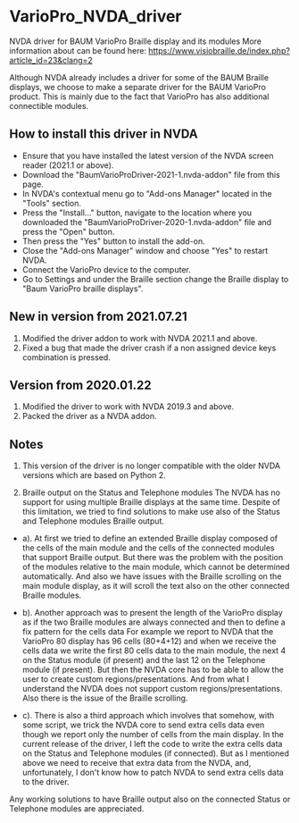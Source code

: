 # VarioPro_NVDA_driver
NVDA driver for BAUM VarioPro Braille display and its modules
More information about can be found here:
https://www.visiobraille.de/index.php?article_id=23&clang=2

Although NVDA already includes a driver for some of the BAUM Braille displays, 
we choose to make a separate driver for the BAUM VarioPro product.
This is mainly due to the fact that VarioPro has also additional connectible modules.

## How to install this driver in NVDA
* Ensure that you have installed the latest version of the NVDA screen reader (2021.1 or above).
* Download the "BaumVarioProDriver-2021-1.nvda-addon" file from this page.
* In NVDA's contextual menu go to "Add-ons Manager" located in the "Tools" section.
* Press the "Install..." button, navigate to the location where you downloaded the "BaumVarioProDriver-2020-1.nvda-addon" file and press the "Open" button.
* Then press the "Yes" button to install the add-on.
* Close the "Add-ons Manager" window and choose "Yes" to restart NVDA.
* Connect the VarioPro device to the computer.
* Go to Settings  and under the Braille section change the Braille display to "Baum VarioPro braille displays".

## New in version from 2021.07.21
1. Modified the driver addon to work with NVDA 2021.1 and above.
2. Fixed a bug that made the driver crash if a non assigned device keys combination is pressed.

## Version from 2020.01.22
1. Modified the driver to work with NVDA 2019.3 and above.
2. Packed the driver as a NVDA addon.

## Notes
1. This version of the driver is no longer compatible with the older NVDA versions which are based on Python 2.
 
2. Braille output on the Status and Telephone modules The NVDA has no support
for using multiple Braille displays at the same time.
Despite of this limitation, we tried to find solutions to make use also of
the Status and Telephone modules Braille output.

- a). At first we tried to define an extended Braille display composed of the
cells of the main module and the cells of the connected modules that support
Braille output.
But there was the problem with the position of the modules relative to the
main module, which cannot be determined automatically.
And also we have issues with the Braille scrolling on the main module
display, as it will scroll the text also on the other connected Braille
modules.

- b). Another approach was to present the length of the VarioPro display as if
the two Braille modules are always connected and then to define a fix pattern
for the cells data For example we report to NVDA that the VarioPro 80 display
has 96 cells
(80+4+12) and when we receive the cells data we write the first 80 cells data
to the main module, the next 4 on the Status module (if present) and the last
12 on the Telephone module (if present).
But then the NVDA core has to be able to allow the user to create custom
regions/presentations.
And from what I understand the NVDA does not support custom
regions/presentations.
Also there is the issue of the Braille scrolling.

- c). There is also a third approach which involves that somehow, with some
script, we trick the NVDA core to send extra cells data even though we report
only the number of cells from the main display.
In the current release of the driver, I left the code to write the extra
cells data on the Status and Telephone modules (if connected).
But as I mentioned above we need to receive that extra data from the NVDA,
and, unfortunately, I don't know how to patch NVDA to send extra cells data
to the driver.

Any working solutions to have Braille output also on the connected Status or
Telephone modules are appreciated.
